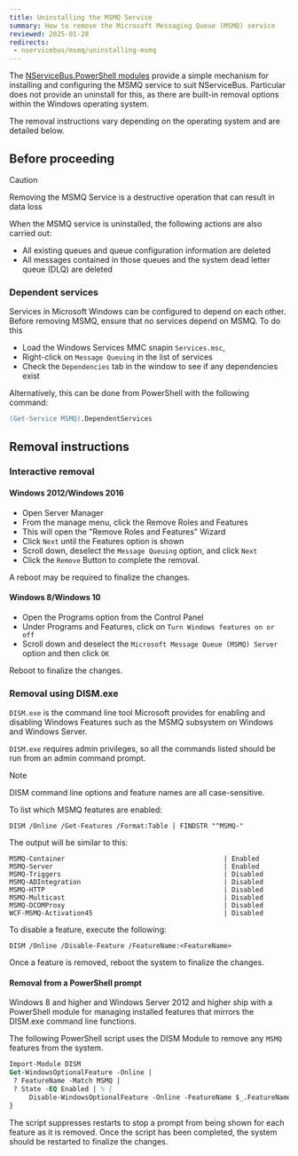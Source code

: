 ```yaml
---
title: Uninstalling the MSMQ Service
summary: How to remove the Microsoft Messaging Queue (MSMQ) service
reviewed: 2025-01-28
redirects:
 - nservicebus/msmq/uninstalling-msmq
---
```



The [NServiceBus.PowerShell modules](management-using-powershell.md) provide a simple mechanism for installing and configuring the MSMQ service to suit NServiceBus. Particular does not provide an uninstall for this, as there are built-in removal options within the Windows operating system.

The removal instructions vary depending on the operating system and are detailed below.

## Before proceeding

> [!CAUTION]
> Removing the MSMQ Service is a destructive operation that can result in data loss

When the MSMQ service is uninstalled, the following actions are also carried out:

 * All existing queues and queue configuration information are deleted
 * All messages contained in those queues and the system dead letter queue (DLQ) are deleted


### Dependent services

Services in Microsoft Windows can be configured to depend on each other. Before removing MSMQ, ensure that no services depend on MSMQ. To do this

 * Load the Windows Services MMC snapin `Services.msc`,
 * Right-click on `Message Queuing` in the list of services
 * Check the `Dependencies` tab in the window to see if any dependencies exist

Alternatively, this can be done from PowerShell with the following command:

```ps
(Get-Service MSMQ).DependentServices
```

## Removal instructions

### Interactive removal

#### Windows 2012/Windows 2016

 * Open Server Manager
 * From the manage menu, click the Remove Roles and Features
 * This will open the "Remove Roles and Features" Wizard
 * Click `Next` until the Features option is shown
 * Scroll down, deselect the `Message Queuing` option, and click `Next`
 * Click the `Remove` Button to complete the removal.

A reboot may be required to finalize the changes.

#### Windows 8/Windows 10

 * Open the Programs option from the Control Panel
 * Under Programs and Features, click on `Turn Windows features on or off`
 * Scroll down and deselect the `Microsoft Message Queue (MSMQ) Server` option and then click `OK`

Reboot to finalize the changes.

### Removal using DISM.exe

`DISM.exe` is the command line tool Microsoft provides for enabling and disabling Windows Features such as the MSMQ subsystem on Windows and Windows Server.

`DISM.exe` requires admin privileges, so all the commands listed should be run from an admin command prompt.

> [!NOTE]
> DISM command line options and feature names are all case-sensitive.

To list which MSMQ features are enabled:

```shell
DISM /Online /Get-Features /Format:Table | FINDSTR "^MSMQ-"
```

The output will be similar to this:

```
MSMQ-Container                                        | Enabled
MSMQ-Server                                           | Enabled
MSMQ-Triggers                                         | Disabled
MSMQ-ADIntegration                                    | Disabled
MSMQ-HTTP                                             | Disabled
MSMQ-Multicast                                        | Disabled
MSMQ-DCOMProxy                                        | Disabled
WCF-MSMQ-Activation45                                 | Disabled
```

To disable a feature, execute the following:

```shell
DISM /Online /Disable-Feature /FeatureName:<FeatureName>
```

Once a feature is removed, reboot the system to finalize the changes.

#### Removal from a PowerShell prompt

Windows 8 and higher and Windows Server 2012 and higher ship with a PowerShell module for managing installed features that mirrors the DISM.exe command line functions.

The following PowerShell script uses the DISM Module to remove any `MSMQ` features from the system.

```ps
Import-Module DISM
Get-WindowsOptionalFeature -Online |
 ? FeatureName -Match MSMQ |
 ? State -EQ Enabled | % {
	 Disable-WindowsOptionalFeature -Online -FeatureName $_.FeatureName -NoRestart
}
```

The script suppresses restarts to stop a prompt from being shown for each feature as it is removed. Once the script has been completed, the system should be restarted to finalize the changes.
